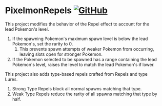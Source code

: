 # PixelmonRepels  [![GitHub](https://img.shields.io/github/license/Pixelmon-Development/API)](https://www.gnu.org/licenses/lgpl-3.0.html)

This project modifies the behavior of the Repel effect to account for the lead Pokemon's level.

1) If the spawning Pokemon's maximum spawn level is below the lead Pokemon's, set the rarity to 0.
   1) This prevents spawn attempts of weaker Pokemon from occurring, leaving slots open for stronger Pokemon.
2) If the Pokemon selected to be spawned has a range containing the lead Pokemon's level, raises the level to match the lead Pokemon's if lower.

This project also adds type-based repels crafted from Repels and type Lures.
1) Strong Type Repels block all normal spawns matching that type.
2) Weak Type Repels reduce the rarity of all spawns matching that type by half.